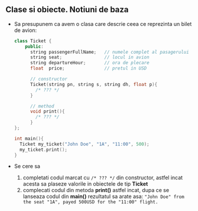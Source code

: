 ## Clase si obiecte. Notiuni de baza


* Sa presupunem ca avem o clasa care descrie ceea ce reprezinta un bilet de avion:
  ```cpp
  class Ticket {
      public:
        string passengerFullName;   // numele complet al pasagerului
        string seat;                // locul in avion
        string departureHour;       // ora de plecare
        float  price;               // pretul in USD

        // constructor
        Ticket(string pn, string s, string dh, float p){
          /* ??? */
        }

        // method
        void print(){
          /* ??? */
        }  
  };

  int main(){
    Ticket my_ticket("John Doe", "1A", "11:00", 500);
    my_ticket.print();
  }
  ``` 

  
* Se cere sa
  1. completati codul marcat cu ```/* ??? */``` din constructor, astfel incat acesta sa plaseze valorile in obiectele de tip **Ticket**
  2. complecati codul din metoda **print()** astfel incat, dupa ce se lanseaza codul din **main()** rezultatul sa arate asa:
     ```"John Doe" from the seat "1A", payed 500USD for the "11:00" flight.``` 
